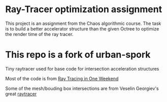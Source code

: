 # Ray-Tracer optimization assignment
This project is an assignment from the Chaos algorithmic course.
The task is to build a better accelerator structure than the given Octree to optimize the render time of the ray tracer.

# This repo is a fork of urban-spork

Tiny raytracer used for base code for intersection acceleration structures

Most of the code is from [Ray Tracing in One Weekend](http://www.realtimerendering.com/)

Some of the mesh/bouding box intersections are from Veselin Georgiev's great [raytracer](https://github.com/anrieff/quaddamage) 
